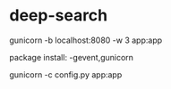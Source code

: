 # deep-search

gunicorn -b localhost:8080 -w 3 app:app

package install:
-gevent,gunicorn

gunicorn -c config.py app:app 